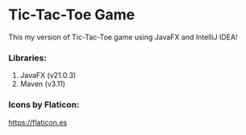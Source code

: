 # Tic-Tac-Toe Game
This my version of Tic-Tac-Toe game using JavaFX and IntelliJ IDEA!

### Libraries:
1. JavaFX (v21.0.3)
2. Maven (v3.11)

### Icons by Flaticon:
<https://flaticon.es>
